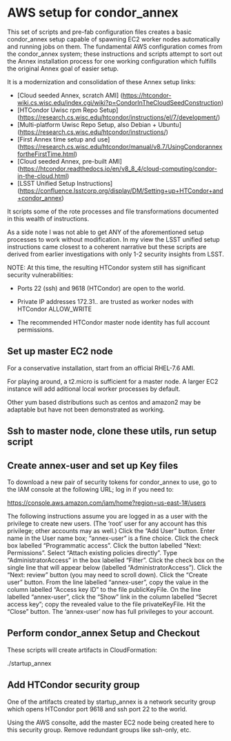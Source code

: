 # AWS setup for condor_annex

This set of scripts and pre-fab configuration files creates a basic
condor_annex setup capable of spawning EC2 worker nodes automatically
and running jobs on them.  The fundamental AWS configuration comes
from the condor_annex system; these instructions and scripts attempt
to sort out the Annex installation process for one working
configuration which fulfills the original Annex goal of easier setup.

It is a modernization and consolidation of these Annex setup links:

  - [Cloud seeded Annex,  scratch AMI] (https://htcondor-wiki.cs.wisc.edu/index.cgi/wiki?p=CondorInTheCloudSeedConstruction)
  - [HTCondor Uwisc rpm Repo Setup] (https://research.cs.wisc.edu/htcondor/instructions/el/7/development/)
  - [Multi-platform Uwisc Repo Setup, also Debian + Ubuntu] (https://research.cs.wisc.edu/htcondor/instructions/)
  - [First Annex time setup and use] (https://research.cs.wisc.edu/htcondor/manual/v8.7/UsingCondorannexfortheFirstTime.html)
  - [Cloud seeded Annex,  pre-built AMI] (https://htcondor.readthedocs.io/en/v8_8_4/cloud-computing/condor-in-the-cloud.html)
  - [LSST Unified Setup Instructions] (https://confluence.lsstcorp.org/display/DM/Setting+up+HTCondor+and+condor_annex)

It scripts some of the rote processes and file transformations documented
in this wealth of instructions.

As a side note I was not able to get ANY of the aforementioned setup
processes to work without modification.  In my view the LSST unified
setup instructions came closest to a coherent narrative but these
scripts are derived from earlier investigations with only 1-2 
security insights from LSST.

NOTE: At this time, the resulting HTCondor system still has
significant security vulnerabilities:

  - Ports 22 (ssh) and 9618 (HTCondor) are open to the world.

  - Private IP addresses 172.31.*.* are trusted as worker nodes with
    HTCondor ALLOW_WRITE

  - The recommended HTCondor master node identity has full account permissions.

## Set up master EC2 node

For a conservative installation,  start from an official RHEL-7.6 AMI.

For playing around, a t2.micro is sufficient for a master node.  A
larger EC2 instance will add aditional local worker processes by
default.

Other yum based distributions such as centos and amazon2 may be
adaptable but have not been demonstrated as working.

## Ssh to master node, clone these utils,  run setup script

## Create annex-user and set up Key files

To download a new pair of security tokens for condor_annex to use, go to the IAM console at the following URL; log in if you need to:

https://console.aws.amazon.com/iam/home?region=us-east-1#/users

The following instructions assume you are logged in as a user with the privilege to create new users. (The ‘root’ user for any account has this privilege; other accounts may as well.)
Click the “Add User” button.
Enter name in the User name box; “annex-user” is a fine choice.
Click the check box labelled “Programmatic access”.
Click the button labelled “Next: Permissions”.
Select “Attach existing policies directly”.
Type “AdministratorAccess” in the box labelled “Filter”.
Click the check box on the single line that will appear below (labelled “AdministratorAccess”).
Click the “Next: review” button (you may need to scroll down).
Click the “Create user” button.
From the line labelled “annex-user”, copy the value in the column labelled “Access key ID” to the file publicKeyFile.
On the line labelled “annex-user”, click the “Show” link in the column labelled “Secret access key”; copy the revealed value to the file privateKeyFile.
Hit the “Close” button.
The ‘annex-user’ now has full privileges to your account.

## Perform condor_annex Setup and Checkout

These scripts will create artifacts in CloudFormation:

./startup_annex

## Add HTCondor security group

One of the artifacts created by startup_annex is a network security
group which opens HTCondor port 9618 and ssh port 22 to the world.

Using the AWS consolte, add the master EC2 node being created here to
this security group.  Remove redundant groups like ssh-only, etc.


